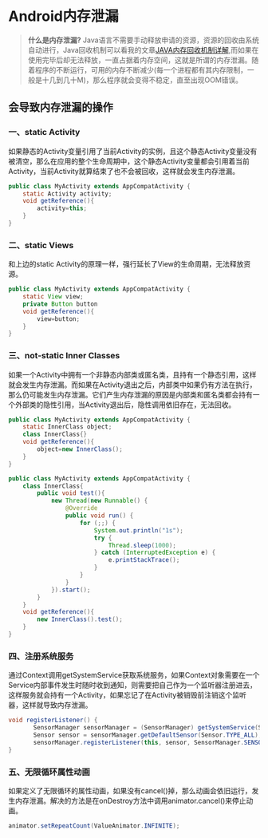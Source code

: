 # Android内存泄漏

> **什么是内存泄漏?**
> Java语言不需要手动释放申请的资源，资源的回收由系统自动进行，Java回收机制可以看我的文章[JAVA内存回收机制详解]([https://www.theaze.cn/2019/04/04/java%E5%86%85%E5%AD%98%E5%9B%9E%E6%94%B6%E6%9C%BA%E5%88%B6%E8%AF%A6%E8%A7%A3/](https://www.theaze.cn/2019/04/04/java内存回收机制详解/)),而如果在使用完毕后却无法释放，一直占据着内存空间，这就是所谓的内存泄漏。随着程序的不断运行，可用的内存不断减少(每一个进程都有其内存限制，一般是十几到几十M)，那么程序就会变得不稳定，直至出现OOM错误。

## 会导致内存泄漏的操作

### 一、static Activity

如果静态的Activity变量引用了当前Activity的实例，且这个静态Activity变量没有被清空，那么在应用的整个生命周期中，这个静态Activity变量都会引用着当前Activity，当前Activity就算结束了也不会被回收，这样就会发生内存泄漏。

```java
public class MyActivity extends AppCompatActivity {
	static Activity activity;
    void getReference(){
        activity=this;
    }
}
```

### 二、static Views

 和上边的static Activity的原理一样，强行延长了View的生命周期，无法释放资源。

```java
public class MyActivity extends AppCompatActivity {
	static View view;
    private Button button
    void getReference(){
        view=button;
    }
}
```

### 三、not-static Inner Classes

如果一个Activity中拥有一个非静态内部类或匿名类，且持有一个静态引用，这样就会发生内存泄漏。而如果在Activity退出之后，内部类中如果仍有方法在执行，那么仍可能发生内存泄漏。它们产生内存泄漏的原因是内部类和匿名类都会持有一个外部类的隐性引用，当Activity退出后，隐性调用依旧存在，无法回收。

```java
public class MyActivity extends AppCompatActivity {
	static InnerClass object;
    class InnerClass{}
    void getReference(){
        object=new InnerClass();
    }
}
```

```java
public class MyActivity extends AppCompatActivity {
    class InnerClass{
        public void test(){
    		new Thread(new Runnable() {
                @Override
                public void run() {
                    for (;;) {
                        System.out.println("1s");
                        try {
                            Thread.sleep(1000);
                        } catch (InterruptedException e) {
                            e.printStackTrace();
                        }
                    }
                }
            }).start();
        } 
    }
    void getReference(){
        new InnerClass().test();
    }
}
```

### 四、注册系统服务

通过Context调用getSystemService获取系统服务，如果Context对象需要在一个Service内部事件发生时随时收到通知，则需要把自己作为一个监听器注册进去，这样服务就会持有一个Activity，如果忘记了在Activity被销毁前注销这个监听器，这样就导致内存泄漏。

```java
void registerListener() {
       SensorManager sensorManager = (SensorManager) getSystemService(SENSOR_SERVICE);
       Sensor sensor = sensorManager.getDefaultSensor(Sensor.TYPE_ALL);
       sensorManager.registerListener(this, sensor, SensorManager.SENSOR_DELAY_FASTEST);
}
```

### 五、无限循环属性动画

如果定义了无限循环的属性动画，如果没有cancel()掉，那么动画会依旧运行，发生内存泄漏。解决的方法是在onDestroy方法中调用animator.cancel()来停止动画。

```java
animator.setRepeatCount(ValueAnimator.INFINITE);
```

